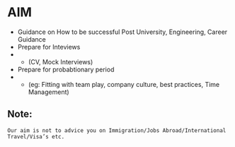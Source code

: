 # AIM
* Guidance on How to be successful Post University, Engineering, Career Guidance
* Prepare for Inteviews
* * (CV, Mock Interviews)
* Prepare for probabtionary period
* * (eg: Fitting with team play, company culture, best practices, Time Management)

## Note:
`Our aim is not to advice you on Immigration/Jobs Abroad/International Travel/Visa’s etc.`
